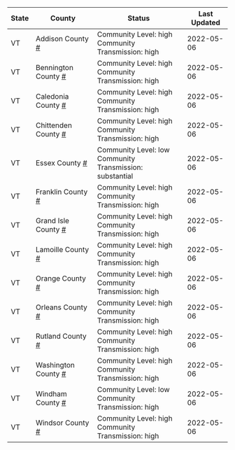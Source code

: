 State | County | Status | Last Updated
--- | --- | --- | --- 
VT | Addison County <a href="#addison_county">#</a> | <a name="addison_county"></a>Community Level: high<br/>Community Transmission: high | 2022-05-06
VT | Bennington County <a href="#bennington_county">#</a> | <a name="bennington_county"></a>Community Level: high<br/>Community Transmission: high | 2022-05-06
VT | Caledonia County <a href="#caledonia_county">#</a> | <a name="caledonia_county"></a>Community Level: high<br/>Community Transmission: high | 2022-05-06
VT | Chittenden County <a href="#chittenden_county">#</a> | <a name="chittenden_county"></a>Community Level: high<br/>Community Transmission: high | 2022-05-06
VT | Essex County <a href="#essex_county">#</a> | <a name="essex_county"></a>Community Level: low<br/>Community Transmission: substantial | 2022-05-06
VT | Franklin County <a href="#franklin_county">#</a> | <a name="franklin_county"></a>Community Level: high<br/>Community Transmission: high | 2022-05-06
VT | Grand Isle County <a href="#grand_isle_county">#</a> | <a name="grand_isle_county"></a>Community Level: high<br/>Community Transmission: high | 2022-05-06
VT | Lamoille County <a href="#lamoille_county">#</a> | <a name="lamoille_county"></a>Community Level: high<br/>Community Transmission: high | 2022-05-06
VT | Orange County <a href="#orange_county">#</a> | <a name="orange_county"></a>Community Level: high<br/>Community Transmission: high | 2022-05-06
VT | Orleans County <a href="#orleans_county">#</a> | <a name="orleans_county"></a>Community Level: high<br/>Community Transmission: high | 2022-05-06
VT | Rutland County <a href="#rutland_county">#</a> | <a name="rutland_county"></a>Community Level: high<br/>Community Transmission: high | 2022-05-06
VT | Washington County <a href="#washington_county">#</a> | <a name="washington_county"></a>Community Level: high<br/>Community Transmission: high | 2022-05-06
VT | Windham County <a href="#windham_county">#</a> | <a name="windham_county"></a>Community Level: low<br/>Community Transmission: high | 2022-05-06
VT | Windsor County <a href="#windsor_county">#</a> | <a name="windsor_county"></a>Community Level: high<br/>Community Transmission: high | 2022-05-06
